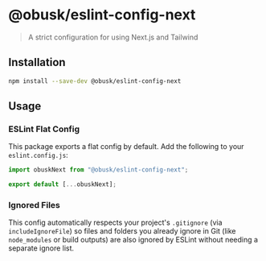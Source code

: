 # @obusk/eslint-config-next

> A strict configuration for using Next.js and Tailwind

## Installation

```bash
npm install --save-dev @obusk/eslint-config-next
```

## Usage

### ESLint Flat Config

This package exports a flat config by default. Add the following to your `eslint.config.js`:

```js
import obuskNext from "@obusk/eslint-config-next";

export default [...obuskNext];
```

### Ignored Files

This config automatically respects your project's `.gitignore` (via `includeIgnoreFile`) so files and folders you already ignore in Git (like `node_modules` or build outputs) are also ignored by ESLint without needing a separate ignore list.
